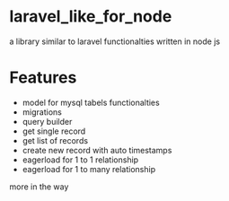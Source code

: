 # laravel_like_for_node
a library similar to laravel functionalties written in node js

# Features
- model for mysql tabels functionalties
- migrations
- query builder
- get single record
- get list of records
- create new record with auto timestamps
- eagerload for 1 to 1 relationship
- eagerload for 1 to many relationship

more in the way